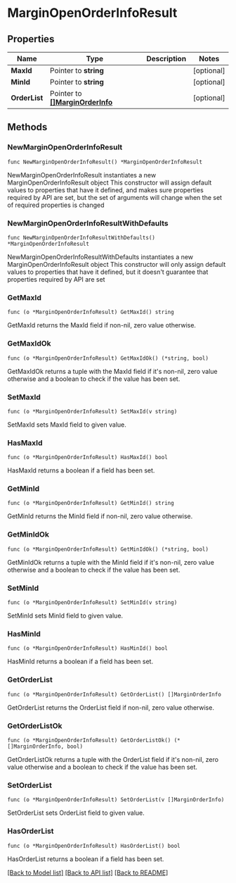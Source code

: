 # MarginOpenOrderInfoResult

## Properties

Name | Type | Description | Notes
------------ | ------------- | ------------- | -------------
**MaxId** | Pointer to **string** |  | [optional] 
**MinId** | Pointer to **string** |  | [optional] 
**OrderList** | Pointer to [**[]MarginOrderInfo**](MarginOrderInfo.md) |  | [optional] 

## Methods

### NewMarginOpenOrderInfoResult

`func NewMarginOpenOrderInfoResult() *MarginOpenOrderInfoResult`

NewMarginOpenOrderInfoResult instantiates a new MarginOpenOrderInfoResult object
This constructor will assign default values to properties that have it defined,
and makes sure properties required by API are set, but the set of arguments
will change when the set of required properties is changed

### NewMarginOpenOrderInfoResultWithDefaults

`func NewMarginOpenOrderInfoResultWithDefaults() *MarginOpenOrderInfoResult`

NewMarginOpenOrderInfoResultWithDefaults instantiates a new MarginOpenOrderInfoResult object
This constructor will only assign default values to properties that have it defined,
but it doesn't guarantee that properties required by API are set

### GetMaxId

`func (o *MarginOpenOrderInfoResult) GetMaxId() string`

GetMaxId returns the MaxId field if non-nil, zero value otherwise.

### GetMaxIdOk

`func (o *MarginOpenOrderInfoResult) GetMaxIdOk() (*string, bool)`

GetMaxIdOk returns a tuple with the MaxId field if it's non-nil, zero value otherwise
and a boolean to check if the value has been set.

### SetMaxId

`func (o *MarginOpenOrderInfoResult) SetMaxId(v string)`

SetMaxId sets MaxId field to given value.

### HasMaxId

`func (o *MarginOpenOrderInfoResult) HasMaxId() bool`

HasMaxId returns a boolean if a field has been set.

### GetMinId

`func (o *MarginOpenOrderInfoResult) GetMinId() string`

GetMinId returns the MinId field if non-nil, zero value otherwise.

### GetMinIdOk

`func (o *MarginOpenOrderInfoResult) GetMinIdOk() (*string, bool)`

GetMinIdOk returns a tuple with the MinId field if it's non-nil, zero value otherwise
and a boolean to check if the value has been set.

### SetMinId

`func (o *MarginOpenOrderInfoResult) SetMinId(v string)`

SetMinId sets MinId field to given value.

### HasMinId

`func (o *MarginOpenOrderInfoResult) HasMinId() bool`

HasMinId returns a boolean if a field has been set.

### GetOrderList

`func (o *MarginOpenOrderInfoResult) GetOrderList() []MarginOrderInfo`

GetOrderList returns the OrderList field if non-nil, zero value otherwise.

### GetOrderListOk

`func (o *MarginOpenOrderInfoResult) GetOrderListOk() (*[]MarginOrderInfo, bool)`

GetOrderListOk returns a tuple with the OrderList field if it's non-nil, zero value otherwise
and a boolean to check if the value has been set.

### SetOrderList

`func (o *MarginOpenOrderInfoResult) SetOrderList(v []MarginOrderInfo)`

SetOrderList sets OrderList field to given value.

### HasOrderList

`func (o *MarginOpenOrderInfoResult) HasOrderList() bool`

HasOrderList returns a boolean if a field has been set.


[[Back to Model list]](../README.md#documentation-for-models) [[Back to API list]](../README.md#documentation-for-api-endpoints) [[Back to README]](../README.md)


